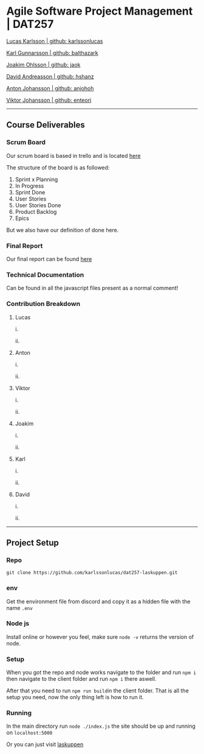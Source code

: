 # Agile Software Project Management | DAT257 
[Lucas Karlsson | github: karlssonlucas](https://github.com/KarlssonLucas)

[Karl Gunnarsson | github: balthazark](https://github.com/Balthazark)

[Joakim Ohlsson | github: jaok](https://github.com/JaoK)

[David Andreasson | github: hshanz](https://github.com/hshanz)

[Anton Johansson | github: anjohoh](https://github.com/anjohoh)

[Viktor Johansson | github: enteori](https://github.com/EnTeori)

- - - -

## Course Deliverables
### Scrum Board
Our scrum board is based in trello and is located [here](https://trello.com/b/Kdz3BXNU/dat257-scrum)

The structure of the board is as followed:
  1. Sprint x Planning
  2. In Progress
  3. Sprint Done
  4. User Stories
  5. User Stories Done
  6. Product Backlog
  7. Epics

But we also have our definition of done here.
  
### Final Report
Our final report can be found [here]()

### Technical Documentation
Can be found in all the javascript files present as a normal comment!

### Contribution Breakdown
  1. Lucas
  
     i.
     
     ii.
  2. Anton
     
     i.
     
     ii.
  3. Viktor
     
     i.
     
     ii.  
  4. Joakim
     
     i.
     
     ii.
  5. Karl
     
     i.
     
     ii.
  6. David
     
     i.
     
     ii.
     
- - - -
## Project Setup
### Repo
```git clone https://github.com/karlssonlucas/dat257-laskuppen.git```

### env
Get the environment file from discord and copy it as a hidden file with the name ```.env```

### Node js
Install online or however you feel, make sure ```node -v``` returns the version of node.
### Setup
When you got the repo and node works navigate to the folder and run ```npm i``` then navigate to the client folder
and run ```npm i``` there aswell.

After that you need to run ```npm run build```in the client folder. That is all the setup you need, now
the only thing left is how to run it.

### Running
In the main directory run ```node ./index.js``` the site should be up and running on ```localhost:5000```

Or you can just visit [laskuppen](https://laskuppen.herokuapp.com)

